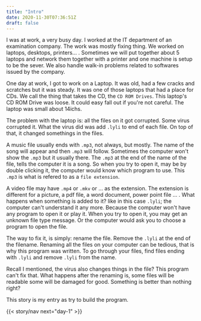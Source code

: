 ```yaml
---
title: "Intro"
date: 2020-11-30T07:36:51Z
draft: false
---
```


I was at work, a very busy day. I worked at the IT department of an examination company. The work was mostly fixing thing. We worked on laptops, desktops, printers... . Sometimes we will put together about 5 laptops and network them together with a printer and one machine is setup to be the sever. We also handle walk-in problems related to softwares issued by the company. <!--more-->

One day at work, I got to work on a Laptop. It was old, had a few cracks and scratches but it was steady. It was one of those laptops that had a place for CDs. We call the thing that takes the CD, the `CD ROM Drives`. This laptop's CD ROM Drive was loose. It could easy fall out if you're not careful. The laptop was small about 14ichs.

The problem with the laptop is: all the files on it got corrupted. Some virus corrupted it. What the virus did was add `.lyli` to end of each file. On top of that, it changed somethings in the files. 

A music file usually ends with `.mp3`, not always, but mostly. The name of the song will appear and then `.mp3` will follow. Sometimes the computer won't show the `.mp3` but it usually there. The `.mp3` at the end of the name of the file, tells the computer it is a song. So when you try to open it, may be by double clicking it, the computer would know which program to use. This `.mp3` is what is refered to as a `file extension`. 

A video file may have `.mp4` or `.mkv` or ... as the extension. The extension is different for a picture, a pdf file, a word document, power point file ... . What happens when something is added to it? like in this case `.lyli`; the computer can't understand it any more. Because the computer won't have any program to open it or play it. When you try to open it, you may get an unknown file type message. Or the computer would ask you to choose a program to open the file. 

The way to fix it, is simply: rename the file. Remove the `.lyli` at the end of the filename. Renaming all the files on your computer can be tedious, that is why this program was written. To go through your files, find files ending with `.lyli` and remove `.lyli` from the name.

Recall I mentioned, the virus also changes things in the file? This program can't fix that. What happens after the renaming is, some files will be readable some will be damaged for good. Something is better than nothing right?

This story is my entry as try to build the program.

{{< story/nav next="day-1" >}}
